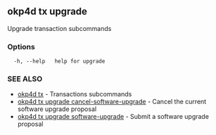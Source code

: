 ## okp4d tx upgrade

Upgrade transaction subcommands

### Options

```
  -h, --help   help for upgrade
```

### SEE ALSO

* [okp4d tx](okp4d_tx.md)	 - Transactions subcommands
* [okp4d tx upgrade cancel-software-upgrade](okp4d_tx_upgrade_cancel-software-upgrade.md)	 - Cancel the current software upgrade proposal
* [okp4d tx upgrade software-upgrade](okp4d_tx_upgrade_software-upgrade.md)	 - Submit a software upgrade proposal
